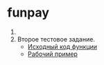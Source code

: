 # funpay

1. 
2. Второе тестовое задание.
	* [Исходный код функции](https://github.com/znbiz/funpay/blob/master/src/js/index.js)
	* [Рабочий пример](https://znbiz.github.io/funpay)